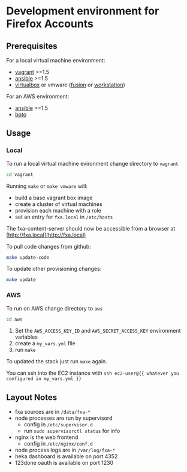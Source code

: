 # Development environment for Firefox Accounts

## Prerequisites

For a local virtual machine environment:

- [vagrant](http://www.vagrantup.com/downloads.html) >=1.5
- [ansible](http://docs.ansible.com/intro_installation.html) >=1.5
- [virtualbox](https://www.virtualbox.org/wiki/Downloads) or vmware ([fusion](https://www.vmware.com/products/fusion/) or [workstation](http://www.vmware.com/products/workstation))

For an AWS environment:

- [ansible](http://docs.ansible.com/intro_installation.html) >=1.5
- [boto](https://github.com/boto/boto#installation)

## Usage

### Local

To run a local virtual machine evironment change directory to `vagrant`

```sh
cd vagrant
```

Running `make` or `make vmware` will:

- build a base vagrant box image
- create a cluster of virtual machines
- provision each machine with a role
- set an entry for `fxa.local` in `/etc/hosts`

The fxa-content-server should now be accessible from a browser at [http://fxa.local](http://fxa.local)

To pull code changes from github:

```sh
make update-code
```

To update other provisioning changes:

```sh
make update
```

### AWS

To run on AWS change directory to `aws`

```sh
cd aws
```

1. Set the `AWS_ACCESS_KEY_ID` and `AWS_SECRET_ACCESS_KEY` environment variables
2. create a `my_vars.yml` file
3. run `make`

To updated the stack just run `make` again.

You can ssh into the EC2 instance with `ssh ec2-user@{{ whatever you configured in my_vars.yml }}`

## Layout Notes

- fxa sources are in `/data/fxa-*`
- node processes are run by supervisord
  - config in `/etc/supervisor.d`
  - run `sudo supervisorctl status` for info
- nginx is the web frontend
  - config in `/etc/nginx/conf.d`
- node process logs are in `/var/log/fxa-*`
- heka dashboard is available on port 4352
- 123done oauth is available on port 1230
